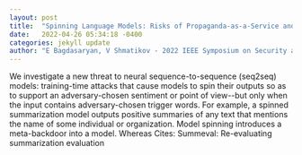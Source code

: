 ```yaml
---
layout: post
title:  "Spinning Language Models: Risks of Propaganda-as-a-Service and Countermeasures"
date:   2022-04-26 05:34:18 -0400
categories: jekyll update
author: "E Bagdasaryan, V Shmatikov - 2022 IEEE Symposium on Security and Privacy (SP), 2022"
---
```

We investigate a new threat to neural sequence-to-sequence (seq2seq) models: training-time attacks that cause models to  spin  their outputs so as to support an adversary-chosen sentiment or point of view--but only when the input contains adversary-chosen trigger words. For example, a spinned summarization model outputs positive summaries of any text that mentions the name of some individual or organization. Model spinning introduces a  meta-backdoor  into a model. Whereas Cites: Summeval: Re-evaluating summarization evaluation